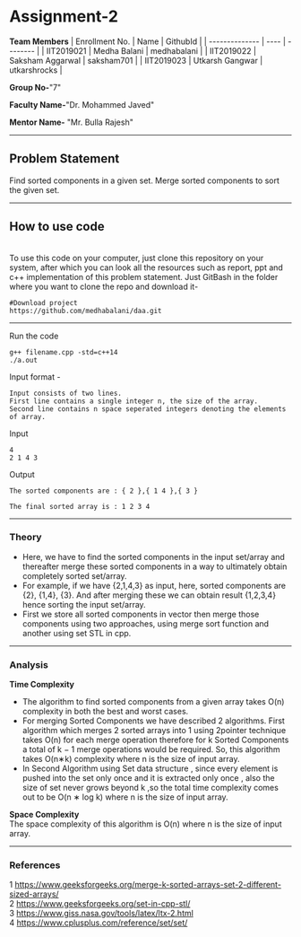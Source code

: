 # Assignment-2

**Team Members**
|   Enrollment No.  |   Name   | GithubId |
|   --------------  |   ----   | -------- |
|    IIT2019021  |   Medha Balani | medhabalani |
|    IIT2019022  |   Saksham Aggarwal | saksham701 | 
|    IIT2019023  |   Utkarsh Gangwar | utkarshrocks  |

**Group No-**"7"

**Faculty Name-**"Dr. Mohammed Javed"

**Mentor Name-** "Mr. Bulla Rajesh"

---
## Problem Statement
Find sorted components in a given set. Merge sorted components to sort the given set.

---
## How to use code
<br> To use this code on your computer, just clone this repository on your system, after which you can look all the resources such as report, ppt and c++ implementation of this problem statement. Just GitBash in the folder where you want to clone the repo and download it-
```
#Download project
https://github.com/medhabalani/daa.git

```

---

Run the code
```
g++ filename.cpp -std=c++14
./a.out
```
Input format -

```
Input consists of two lines.
First line contains a single integer n, the size of the array.
Second line contains n space seperated integers denoting the elements of array.

```
Input

```
4
2 1 4 3
```
Output

``` 
The sorted components are : { 2 },{ 1 4 },{ 3 }

The final sorted array is : 1 2 3 4
```
---


### Theory
* Here, we have to find the sorted components in the input set/array and thereafter merge these sorted components in a way to ultimately obtain completely sorted set/array.
* For example, if we have {2,1,4,3} as input, here, sorted components are {2}, {1,4}, {3}. And after merging these we can obtain result {1,2,3,4} hence sorting the input set/array.
* First we store all sorted components in vector then merge those components using two approaches, using merge sort function and another using set STL in cpp.


---

### Analysis

**Time Complexity**
<br>
* The algorithm to find sorted components from a given array takes O(n) complexity in both the best and worst cases.
* For merging Sorted Components we have described 2 algorithms. First algorithm which merges 2 sorted arrays into 1 using 2pointer technique takes O(n) for each merge operation therefore for k Sorted Components a total of k − 1 merge operations would be required. So, this algorithm takes O(n∗k) complexity where n is the size of input array.
* In Second Algorithm using Set data structure , since every element is pushed into the set only once and it is extracted only once , also the size of set never grows beyond k ,so the total time complexity comes out to be O(n ∗ log k) where n is the size of input array.



**Space Complexity**
<br>The space complexity of this algorithm is O(n) where n is the size of input array.

---

### References

1 https://www.geeksforgeeks.org/merge-k-sorted-arrays-set-2-different-sized-arrays/<br>
2 https://www.geeksforgeeks.org/set-in-cpp-stl/<br>
3 https://www.giss.nasa.gov/tools/latex/ltx-2.html<br>
4 https://www.cplusplus.com/reference/set/set/
